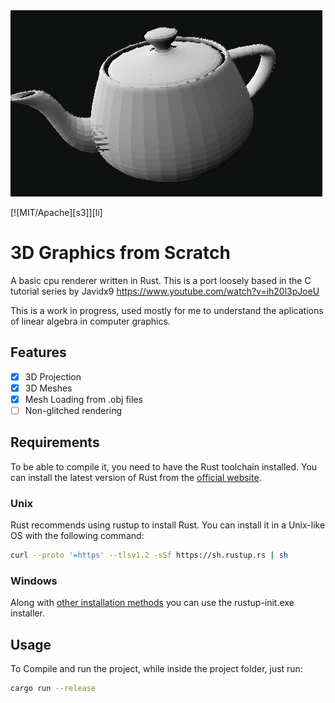 <img src="assets/Untitled.png" alt="Some badly rendered teapot" />

[![MIT/Apache][s3]][li]

# 3D Graphics from Scratch

A basic cpu renderer written in Rust.
This is a port loosely based in the C tutorial series by Javidx9
https://www.youtube.com/watch?v=ih20l3pJoeU

This is a work in progress, used mostly for me to understand the
aplications of linear algebra in computer graphics.

## Features

- [x] 3D Projection
- [x] 3D Meshes
- [x] Mesh Loading from .obj files
- [ ] Non-glitched rendering

## Requirements

To be able to compile it, you need to have the Rust toolchain installed. You can install the latest version of Rust from the [official website](https://www.rust-lang.org/tools/install).

### Unix

Rust recommends using rustup to install Rust. You can install it in a Unix-like OS with the following command:

```bash
curl --proto '=https' --tlsv1.2 -sSf https://sh.rustup.rs | sh
```

### Windows

Along with [other installation methods](https://forge.rust-lang.org/infra/other-installation-methods.html) you can use the rustup-init.exe installer.

## Usage

To Compile and run the project, while inside the project folder, just run:

```bash
cargo run --release
```
